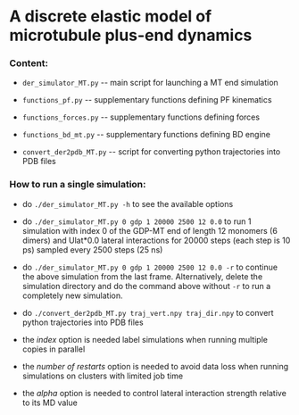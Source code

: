 # A discrete elastic model of microtubule plus-end dynamics

### Content:

- `der_simulator_MT.py` -- main script for launching a MT end simulation

- `functions_pf.py` -- supplementary functions defining PF kinematics

- `functions_forces.py` -- supplementary functions defining forces

- `functions_bd_mt.py` -- supplementary functions defining BD engine

- `convert_der2pdb_MT.py` -- script for converting python trajectories into PDB files

### How to run a single simulation:

- do `./der_simulator_MT.py -h` to see the available options

- do `./der_simulator_MT.py 0 gdp 1 20000 2500 12 0.0` to run
  1 simulation with index 0 of the GDP-MT end of length 12
  monomers (6 dimers) and Ulat*0.0 lateral interactions for
  20000 steps (each step is 10 ps) sampled every 2500 steps
  (25 ns)

- do `./der_simulator_MT.py 0 gdp 1 20000 2500 12 0.0 -r` to
  continue the above simulation from the last frame.
  Alternatively, delete the simulation directory and do the
  command above without `-r` to run a completely new simulation.

- do `./convert_der2pdb_MT.py traj_vert.npy traj_dir.npy` to
  convert python trajectories into PDB files

- the *index* option is needed label simulations when running
  multiple copies in parallel

- the *number of restarts* option is needed to avoid data loss
  when running simulations on clusters with limited job time

- the *alpha* option is needed to control lateral interaction
  strength relative to its MD value

